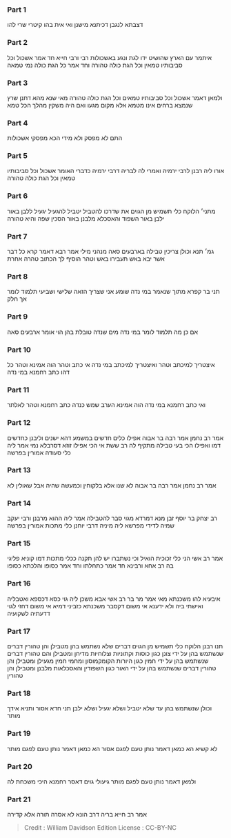 
### Part 1
דצבתא לנגבן דכיתנא מישנן ואי אית בהו קיטרי שרי להו

### Part 2
איתמר עם הארץ שהושיט ידו לגת ונגע באשכולות רבי ורבי חייא חד אמר אשכול וכל סביבותיו טמאין וכל הגת כולה טהורה וחד אמר כל הגת כולה נמי טמאה 

### Part 3
ולמאן דאמר אשכול וכל סביבותיו טמאים וכל הגת כולה טהורה מאי שנא מהא דתנן שרץ שנמצא ברחים אינו מטמא אלא מקום מגעו ואם היה משקין מהלך הכל טמא 

### Part 4
התם לא מפסק ולא מידי הכא מפסקי אשכולות 

### Part 5
אורו ליה רבנן לרבי ירמיה ואמרי לה לבריה דרבי ירמיה כדברי האומר אשכול וכל סביבותיו טמאין וכל הגת כולה טהורה

### Part 6
מתני׳ הלוקח כלי תשמיש מן הגוים את שדרכו להטביל יטביל להגעיל יגעיל ללבן באור ילבן באור השפוד והאסכלא מלבנן באור הסכין שפה והיא טהורה

### Part 7
גמ׳ תנא וכולן צריכין טבילה בארבעים סאה מנהני מילי אמר רבא דאמר קרא כל דבר אשר יבא באש תעבירו באש וטהר הוסיף לך הכתוב טהרה אחרת 

### Part 8
תני בר קפרא מתוך שנאמר במי נדה שומע אני שצריך הזאה שלישי ושביעי תלמוד לומר אך חלק 

### Part 9
אם כן מה תלמוד לומר במי נדה מים שנדה טובלת בהן הוי אומר ארבעים סאה 

### Part 10
איצטריך למיכתב וטהר ואיצטריך למיכתב במי נדה אי כתב וטהר הוה אמינא וטהר כל דהו כתב רחמנא במי נדה 

### Part 11
ואי כתב רחמנא במי נדה הוה אמינא הערב שמש כנדה כתב רחמנא וטהר לאלתר

### Part 12
אמר רב נחמן אמר רבה בר אבוה אפילו כלים חדשים במשמע דהא ישנים וליבנן כחדשים דמו ואפילו הכי בעי טבילה מתקיף לה רב ששת אי הכי אפילו זוזא דסרבלא נמי אמר ליה כלי סעודה אמורין בפרשה

### Part 13
אמר רב נחמן אמר רבה בר אבוה לא שנו אלא בלקוחין וכמעשה שהיה אבל שאולין לא 

### Part 14
רב יצחק בר יוסף זבן מנא דמרדא מגוי סבר להטבילה אמר ליה ההוא מרבנן ורבי יעקב שמיה לדידי מפרשא ליה מיניה דרבי יוחנן כלי מתכות אמורין בפרשה 

### Part 15
אמר רב אשי הני כלי זכוכית הואיל וכי נשתברו יש להן תקנה ככלי מתכות דמו קוניא פליגי בה רב אחא ורבינא חד אמר כתחלתו וחד אמר כסופו והלכתא כסופו 

### Part 16
איבעיא להו משכנתא מאי אמר מר בר רב אשי אבא משכן ליה גוי כסא דכספא ואטבליה ואישתי ביה ולא ידענא אי משום דקסבר משכנתא כזביני דמיא אי משום דחזי לגוי דדעתיה לשקועיה

### Part 17
תנו רבנן הלוקח כלי תשמיש מן הגוים דברים שלא נשתמש בהן מטבילן והן טהורין דברים שנשתמש בהן על ידי צונן כגון כוסות וקתוניות וצלוחיות מדיחן ומטבילן והם טהורין דברים שנשתמש בהן על ידי חמין כגון היורות הקומקמוסון ומחמי חמין מגעילן ומטבילן והן טהורין דברים שנשתמש בהן על ידי האור כגון השפודין והאסכלאות מלבנן ומטבילן והן טהורין 

### Part 18
וכולן שנשתמש בהן עד שלא יטביל ושלא יגעיל ושלא ילבן תני חדא אסור ותניא אידך מותר 

### Part 19
לא קשיא הא כמאן דאמר נותן טעם לפגם אסור הא כמאן דאמר נותן טעם לפגם מותר 

### Part 20
ולמאן דאמר נותן טעם לפגם מותר גיעולי גוים דאסר רחמנא היכי משכחת לה 

### Part 21
אמר רב חייא בריה דרב הונא לא אסרה תורה אלא קדירה

>Credit : William Davidson Edition
>License : CC-BY-NC